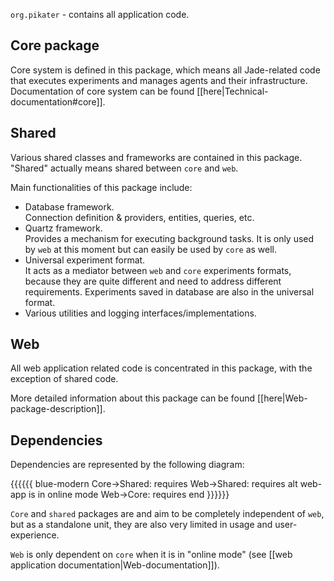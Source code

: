 <!-- --- title: Application package -->

`org.pikater` - contains all application code.

## Core package
Core system is defined in this package, which means all Jade-related code that executes experiments and manages agents and their infrastructure. Documentation of core system can be found [[here|Technical-documentation#core]].

## Shared

Various shared classes and frameworks are contained in this package. "Shared" actually means shared between `core` and `web`.

Main functionalities of this package include:
* Database framework.  
Connection definition & providers, entities, queries, etc.
* Quartz framework.  
Provides a mechanism for executing background tasks. It is only used by `web` at this moment but can easily be used by `core` as well.
* Universal experiment format.  
It acts as a mediator between `web` and `core` experiments formats, because they are quite different and need to address different requirements. Experiments saved in database are also in the universal format.
* Various utilities and logging interfaces/implementations.

## Web

All web application related code is concentrated in this package, with the exception of shared code.

More detailed information about this package can be found [[here|Web-package-description]].

## Dependencies

Dependencies are represented by the following diagram:

{{{{{{ blue-modern
	Core->Shared: requires
	Web->Shared: requires
	alt web-app is in online mode
		Web->Core: requires
	end
}}}}}}

`Core` and `shared` packages are and aim to be completely independent of `web`, but as a standalone unit, they are also very limited in usage and user-experience.

`Web` is only dependent on `core` when it is in "online mode" (see [[web application documentation|Web-documentation]]).